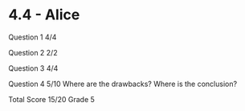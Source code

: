 # 4.4 - Alice

Question 1      4/4

Question 2      2/2

Question 3      4/4

Question 4      5/10
                Where are the drawbacks? Where is the conclusion?

Total Score     15/20 Grade 5


